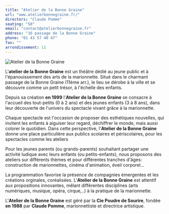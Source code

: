 ```yaml
---
title: "Atelier de la Bonne Graine"
url: "www.atelierbonnegraine.fr/"
directors: "Claude Pomme"
seating: "50"
email: "contact@atelierbonnegraine.fr"
address: "16 passage de la Bonne Graine"
phone: "01 43 57 40 47"
fax: ""
arrondissement: 11
---
```


![Atelier de la Bonne Graine](../images/11eme/atelier-de-la-bonne-graine/atelier-de-la-bonne-graine-1.jpg)

L'**atelier de la Bonne Graine** est un théâtre dédié au jeune public et à l'épanouissement des arts de la marionnette. Situé dans le charmant passage de la Bonne Graine (11ème arr.), le lieu se dérobe à la ville et se découvre comme un petit trésor, à l'échelle des enfants.

Depuis sa création **en 1999** l'**Atelier de la Bonne Graine** se consacre à l'accueil des tout-petits (0 à 2 ans)  et des jeunes enfants (3 à 8 ans), dans leur découverte de l'univers du spectacle vivant grâce à la marionnette.

Chaque spectacle est l'occasion de proposer des esthétiques nouvelles, qui invitent les enfants à aiguiser leur regard, déchiffrer le monde, mais aussi colorer le quotidien. Dans cette perspective, l'**Atelier de la Bonne Graine** donne une place particulière aux publics scolaires et périscolaires, pour les spectacles comme les ateliers

Pour les jeunes parents (ou grands-parents) souhaitant partager une activité ludique avec leurs enfants (ou petits-enfants), nous proposons des ateliers sur différents thèmes et pour différentes tranches d'âges: construction de marionnettes, cinéma d'animation, éveil corporel...

La programmation favorise la présence de compagnies émergentes et les créations orginales, coréalisées. L'**Atelier de la Bonne Graine** est attentif aux propositions innovantes, mêlant différentes disciplines (arts numériques, musique, opéra, cirque,..) à la pratique de la marionnette.

L'**Atelier de la Bonne Graine** est géré par la **Cie Poudre de Sourire**, fondée **en 1988** par **Claude Pomme**, marionnettiste et directrice artistique.
